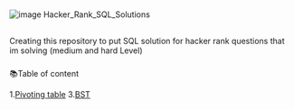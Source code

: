 # 
![image](https://github.com/DeepanRaju-exe/Hacker_Rank_SQL_Solutions/assets/68472546/79ce6070-8a97-42e1-8f72-7f9bc235e5da)
Hacker_Rank_SQL_Solutions

##
Creating this repository to put SQL solution for hacker rank questions that im solving (medium and hard Level) 

###
📚Table of content

1.[Pivoting table](https://github.com/DeepanRaju-exe/Hacker_Rank_SQL_Solutions/blob/main/1.PivotOccupation.md)
3.[BST](https://github.com/DeepanRaju-exe/Hacker_Rank_SQL_Solutions/blob/main/2.BST.md)
